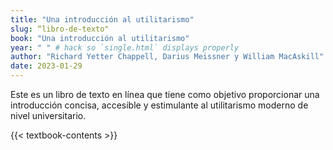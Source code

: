 ```yaml
---
title: "Una introducción al utilitarismo"
slug: “libro-de-texto"
book: "Una introducción al utilitarismo"
year: " " # hack so `single.html` displays properly
author: "Richard Yetter Chappell, Darius Meissner y William MacAskill"
date: 2023-01-29
---
```


Este es un libro de texto en línea que tiene como objetivo proporcionar una introducción concisa, accesible y estimulante al utilitarismo moderno de nivel universitario.

{{< textbook-contents >}}

